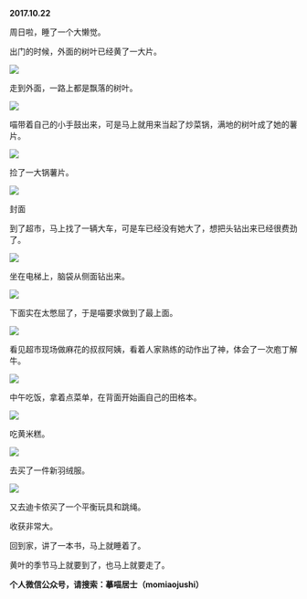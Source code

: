 
          
            
**2017.10.22**

周日啦，睡了一个大懒觉。

出门的时候，外面的树叶已经黄了一大片。




![](img/51001-2bfc89f679be5bda.jpg)




走到外面，一路上都是飘落的树叶。




![](img/51001-a7400db4167be254.jpg)




喵带着自己的小手鼓出来，可是马上就用来当起了炒菜锅，满地的树叶成了她的薯片。




![](img/51001-3ecfe996e1be6506.jpg)




捡了一大锅薯片。




![](img/51001-81691741bcbe5114.jpg)

封面


到了超市，马上找了一辆大车，可是车已经没有她大了，想把头钻出来已经很费劲了。




![](img/51001-bbe07d66d05c4fc2.jpg)




坐在电梯上，脑袋从侧面钻出来。




![](img/51001-cf3573d3319fcf07.jpg)




下面实在太憋屈了，于是喵要求做到了最上面。




![](img/51001-14e957c83fff5e91.jpg)




看见超市现场做麻花的叔叔阿姨，看着人家熟练的动作出了神，体会了一次庖丁解牛。




![](img/51001-c42841e7b1af3260.jpg)




中午吃饭，拿着点菜单，在背面开始画自己的田格本。




![](img/51001-af896f2434f38afc.jpg)




吃黄米糕。




![](img/51001-88e9e845de7ed201.jpg)




去买了一件新羽绒服。




![](img/51001-c46bbf22c8bebf8d.jpg)




又去迪卡侬买了一个平衡玩具和跳绳。

收获非常大。

回到家，讲了一本书，马上就睡着了。

黄叶的季节马上就要到了，也马上就要走了。


**个人微信公众号，请搜索：摹喵居士（momiaojushi）**

          
        